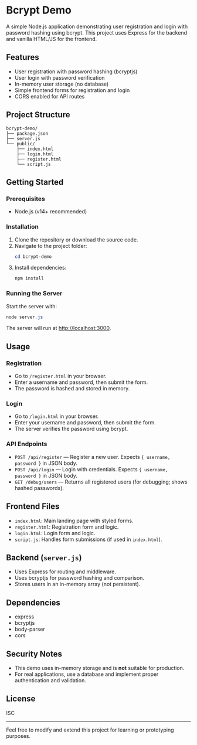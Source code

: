 # Bcrypt Demo

A simple Node.js application demonstrating user registration and login with password hashing using bcrypt. This project uses Express for the backend and vanilla HTML/JS for the frontend.

## Features
- User registration with password hashing (bcryptjs)
- User login with password verification
- In-memory user storage (no database)
- Simple frontend forms for registration and login
- CORS enabled for API routes

## Project Structure
```
bcrypt-demo/
├── package.json
├── server.js
└── public/
    ├── index.html
    ├── login.html
    ├── register.html
    └── script.js
```

## Getting Started

### Prerequisites
- Node.js (v14+ recommended)

### Installation
1. Clone the repository or download the source code.
2. Navigate to the project folder:
   ```powershell
   cd bcrypt-demo
   ```
3. Install dependencies:
   ```powershell
   npm install
   ```

### Running the Server
Start the server with:
```powershell
node server.js
```
The server will run at [http://localhost:3000](http://localhost:3000).

## Usage

### Registration
- Go to `/register.html` in your browser.
- Enter a username and password, then submit the form.
- The password is hashed and stored in memory.

### Login
- Go to `/login.html` in your browser.
- Enter your username and password, then submit the form.
- The server verifies the password using bcrypt.

### API Endpoints
- `POST /api/register` — Register a new user. Expects `{ username, password }` in JSON body.
- `POST /api/login` — Login with credentials. Expects `{ username, password }` in JSON body.
- `GET /debug/users` — Returns all registered users (for debugging; shows hashed passwords).

## Frontend Files
- `index.html`: Main landing page with styled forms.
- `register.html`: Registration form and logic.
- `login.html`: Login form and logic.
- `script.js`: Handles form submissions (if used in `index.html`).

## Backend (`server.js`)
- Uses Express for routing and middleware.
- Uses bcryptjs for password hashing and comparison.
- Stores users in an in-memory array (not persistent).

## Dependencies
- express
- bcryptjs
- body-parser
- cors

## Security Notes
- This demo uses in-memory storage and is **not** suitable for production.
- For real applications, use a database and implement proper authentication and validation.

## License
ISC

---
Feel free to modify and extend this project for learning or prototyping purposes.
